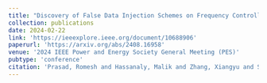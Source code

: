 ```yaml
---
title: "Discovery of False Data Injection Schemes on Frequency Controllers with Reinforcement Learning"
collection: publications
date: 2024-02-22
link: 'https://ieeexplore.ieee.org/document/10688906'
paperurl: 'https://arxiv.org/abs/2408.16958'
venue: '2024 IEEE Power and Energy Society General Meeting (PES)'
pubtype: 'conference'
citation: 'Prasad, Romesh and Hassanaly, Malik and Zhang, Xiangyu and Sahu, Abhijeet (2024). &quot;Discovery of False Data Injection Schemes on Frequency Controllers with Reinforcement Learning.&quot; <i>Proceedings of the 2024 IEEE Power and Energy Society General Meeting (PES)</i>.'
---
```

